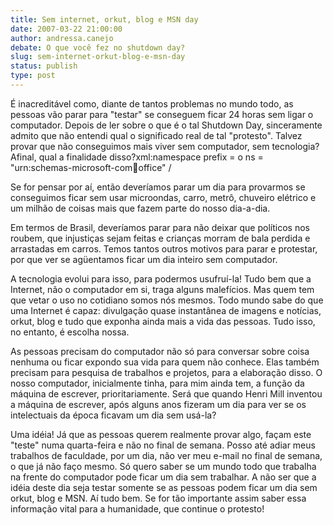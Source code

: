 ```yaml
---
title: Sem internet, orkut, blog e MSN day
date: 2007-03-22 21:00:00
author: andressa.canejo
debate: O que você fez no shutdown day?
slug: sem-internet-orkut-blog-e-msn-day
status: publish 
type: post
---
```


É inacreditável como, diante de tantos problemas no mundo todo, as pessoas vão parar para "testar" se conseguem ficar 24 horas sem ligar o computador. Depois de ler sobre o que é o tal Shutdown Day, sinceramente admito que não entendi qual o significado real de tal "protesto". Talvez provar que não conseguimos mais viver sem computador, sem tecnologia? Afinal, qual a finalidade disso?xml:namespace prefix = o ns = "urn:schemas-microsoft-com:office:office" /


Se for pensar por aí, então deveríamos parar um dia para provarmos se conseguimos ficar sem usar microondas, carro, metrô, chuveiro elétrico e um milhão de coisas mais que fazem parte do nosso dia-a-dia.


Em termos de Brasil, deveríamos parar para não deixar que políticos nos roubem, que injustiças sejam feitas e crianças morram de bala perdida e arrastadas em carros. Temos tantos outros motivos para parar e protestar, por que ver se agüentamos ficar um dia inteiro sem computador.


A tecnologia evolui para isso, para podermos usufruí-la! Tudo bem que a Internet, não o computador em si, traga alguns malefícios. Mas quem tem que vetar o uso no cotidiano somos nós mesmos. Todo mundo sabe do que uma Internet é capaz: divulgação quase instantânea de imagens e notícias, orkut, blog e tudo que exponha ainda mais a vida das pessoas. Tudo isso, no entanto, é escolha nossa.


As pessoas precisam do computador não só para conversar sobre coisa nenhuma ou ficar expondo sua vida para quem não conhece. Elas também precisam para pesquisa de trabalhos e projetos, para a elaboração disso. O nosso computador, inicialmente tinha, para mim ainda tem, a função da máquina de escrever, prioritariamente. Será que quando Henri Mill inventou a máquina de escrever, após alguns anos fizeram um dia para ver se os intelectuais da época ficavam um dia sem usá-la?


Uma idéia! Já que as pessoas querem realmente provar algo, façam este "teste" numa quarta-feira e não no final de semana. Posso até adiar meus trabalhos de faculdade, por um dia, não ver meu e-mail no final de semana, o que já não faço mesmo. Só quero saber se um mundo todo que trabalha na frente do computador pode ficar um dia sem trabalhar. A não ser que a idéia deste dia seja testar somente se as pessoas podem ficar um dia sem orkut, blog e MSN. Aí tudo bem. Se for tão importante assim saber essa informação vital para a humanidade, que continue o protesto!


 


 


